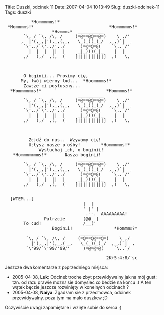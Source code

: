 Title: Duszki, odcinek 11
Date: 2007-04-04 10:13:49
Slug: duszki-odcinek-11
Tags: duszki

<pre>
          *Hommmmms!*
 *Hommmms!*                             *Hommmmms!*
                  *Hommms*  __________
       `\, / `\, /\, /     (=@==@@==@=)    \ ,/'
      ,  |'(,_,|'(,_,(,_,   \_(_)(_)_/  ,_,)`|  ,
       `\'../`\'../'../'     )=@=@=@(    `\..`/'
         |  |  |  ||  |     _|_)()(_|_    |  |
       ,/   (,/  ,(,  (,   [||||||||||]  ,)   \,



       O boginii... Prosimy cię,
      My, twój wierny lud...  *Hoommmms!*
       Zawsze ci posłuszny...
  *Hommmmmms!*     `                   *Hommmms!*
                            __________
       `\, / `\, /\, /     (=@==@@==@=)    \ ,/'
         |'(,_,|'(,_,(,_,   \_(_)(_)_/  ,_,)`|  ,
       `\'../`\'../'../'     )=@=@=@(    `\..`/'
         |  |  |  ||  |     _|_)()(_|_    |  |
       ,/   (,/  ,(,  (,   [||||||||||]  ,)   \,



         Zejdź do nas... Wzywamy cię!
         Usłysz nasze prośby!        *Hommmmms!*
             Wysłuchaj ich, o boginii!
   *Hommmmmmms!*       Nasza boginii!
                            __________
       `\, / `\, /\, /     (=@==@@==@=)    \ ,/'
         |'(,_,|'(,_,(,_,   \_(_)(_)_/  ,_,)`|  ,
       `\'../`\'../'../'     )=@=@=@(    `\..`/'
         |  |  |  ||  |     _|_)()(_|_    |  |
       ,/   (,/  ,(,  (,   [||||||||||]  ,)   \,


  [WTEM...]
                              |  |
                              ' |' |
                               .--.  AAAAAAAAA!
               Patrzcie!      (@@  |
       To cud!                /__('
                  Boginii!                *Hommms?*
                             __________
        `\, / `\, /\, /     (=@==@@==@=)    \ ,/'
          |'(,_,|'(,_,(,_,   \_(_)(_)_/  ,_,)`|  ,
        `\'99/`\'99/'99/'     )=@=@=@(    `\..`/'

                                       2K+5:4:8/fsc
</pre>
<p>Jeszcze dwa komentarze z poprzedniego miejsca:</p>
<ul>
<li>2005-04-08, <strong>Luk</strong>: Odcinek troche zbyt przewidywalny jak na mój gust: tzn. od razu prawie mozna sie domyslec co bedzie na koncu :)
A ten wątek będzie jeszcze rozwinięty w konelnych odcinach ?</li>
<li>2005-04-08, <strong>Naiya</strong>: Zgadzam sie z przedmowca, odcinek przewidywalny. poza tym ma malo duszkow ;D</li>
</ul>
<p>Oczywiście uwagi zapamiętane i wzięte sobie do serca ;)</p>
